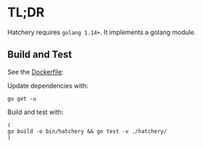 # TL;DR

Hatchery requires `golang 1.14+`.  It implements a golang module.


## Build and Test

See the [Dockerfile](../../Dockerfile):

Update dependencies with:
```
go get -u
```

Build and test with:
```
(
go build -o bin/hatchery && go test -v ./hatchery/
)
```
